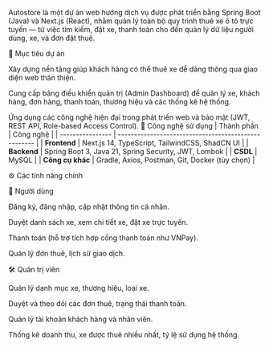 Autostore là một dự án web hướng dịch vụ được phát triển bằng Spring Boot (Java) và Next.js (React), nhằm quản lý toàn bộ quy trình thuê xe ô tô trực tuyến — từ việc tìm kiếm, đặt xe, thanh toán cho đến quản lý dữ liệu người dùng, xe, và đơn đặt thuê.

🎯 Mục tiêu dự án

Xây dựng nền tảng giúp khách hàng có thể thuê xe dễ dàng thông qua giao diện web thân thiện.

Cung cấp bảng điều khiển quản trị (Admin Dashboard) để quản lý xe, khách hàng, đơn hàng, thanh toán, thương hiệu và các thống kê hệ thống.

Ứng dụng các công nghệ hiện đại trong phát triển web và bảo mật (JWT, REST API, Role-based Access Control).
🧩 Công nghệ sử dụng
| Thành phần       | Công nghệ                                            |
| ---------------- | ---------------------------------------------------- |
| **Frontend**     | Next.js 14, TypeScript, TailwindCSS, ShadCN UI       |
| **Backend**      | Spring Boot 3, Java 21, Spring Security, JWT, Lombok |
| **CSDL**         | MySQL                                                |
| **Công cụ khác** | Gradle, Axios, Postman, Git, Docker (tùy chọn)       |

⚙️ Các tính năng chính

👤 Người dùng

Đăng ký, đăng nhập, cập nhật thông tin cá nhân.

Duyệt danh sách xe, xem chi tiết xe, đặt xe trực tuyến.

Thanh toán (hỗ trợ tích hợp cổng thanh toán như VNPay).

Quản lý đơn thuê, lịch sử giao dịch.

🛠️ Quản trị viên

Quản lý danh mục xe, thương hiệu, loại xe.

Duyệt và theo dõi các đơn thuê, trạng thái thanh toán.

Quản lý tài khoản khách hàng và nhân viên.

Thống kê doanh thu, xe được thuê nhiều nhất, tỷ lệ sử dụng hệ thống.

